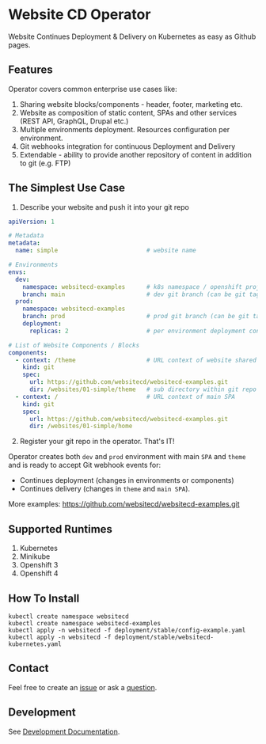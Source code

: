 # Website CD Operator

Website Continues Deployment & Delivery on Kubernetes as easy as Github pages.

## Features

Operator covers common enterprise use cases like:

1. Sharing website blocks/components - header, footer, marketing etc.
2. Website as composition of static content, SPAs and other services (REST API, GraphQL, Drupal etc.)
3. Multiple environments deployment. Resources configuration per environment. 
4. Git webhooks integration for continuous Deployment and Delivery
5. Extendable - ability to provide another repository of content in addition to git (e.g. FTP)


## The Simplest Use Case

1. Describe your website and push it into your git repo
```yaml
apiVersion: 1

# Metadata
metadata:
  name: simple                         # website name

# Environments
envs:
  dev:
    namespace: websitecd-examples      # k8s namespace / openshift project
    branch: main                       # dev git branch (can be git tag)
  prod:
    namespace: websitecd-examples
    branch: prod                       # prod git branch (can be git tag e.g. "1.0.0")
    deployment:
      replicas: 2                      # per environment deployment configuration

# List of Website Components / Blocks
components:
  - context: /theme                    # URL context of website shared component
    kind: git
    spec:
      url: https://github.com/websitecd/websitecd-examples.git
      dir: /websites/01-simple/theme   # sub directory within git repo
  - context: /                         # URL context of main SPA
    kind: git
    spec:
      url: https://github.com/websitecd/websitecd-examples.git
      dir: /websites/01-simple/home
```

2. Register your git repo in the operator. That's IT!

Operator creates both `dev` and `prod` environment with main `SPA` and `theme` and is ready
to accept Git webhook events for:
* Continues deployment (changes in environments or components)
* Continues delivery (changes in `theme` and `main SPA`).

More examples: https://github.com/websitecd/websitecd-examples.git

## Supported Runtimes

1. Kubernetes
2. Minikube
3. Openshift 3
4. Openshift 4

## How To Install

```shell
kubectl create namespace websitecd
kubectl create namespace websitecd-examples
kubectl apply -n websitecd -f deployment/stable/config-example.yaml
kubectl apply -n websitecd -f deployment/stable/websitecd-kubernetes.yaml
```

## Contact

Feel free to create an [issue](https://github.com/websitecd/operator/issues) or ask a [question](https://github.com/websitecd/operator/discussions).

## Development

See [Development Documentation](docs/DEVELOPMENT.md).

